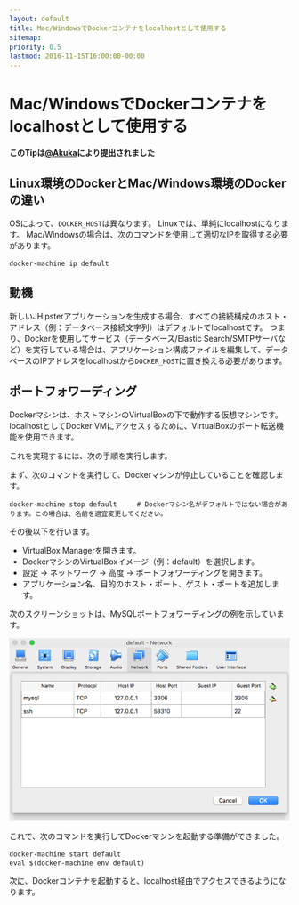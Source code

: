 ```yaml
---
layout: default
title: Mac/WindowsでDockerコンテナをlocalhostとして使用する
sitemap:
priority: 0.5
lastmod: 2016-11-15T16:00:00-00:00
---
```


# Mac/WindowsでDockerコンテナをlocalhostとして使用する

__このTipは[@Akuka](https://github.com/Akuka)により提出されました__

## Linux環境のDockerとMac/Windows環境のDockerの違い

OSによって、<code>DOCKER_HOST</code>は異なります。
Linuxでは、単純にlocalhostになります。
Mac/Windowsの場合は、次のコマンドを使用して適切なIPを取得する必要があります。

```
docker-machine ip default
```

## 動機

新しいJHipsterアプリケーションを生成する場合、すべての接続構成のホスト・アドレス（例：データベース接続文字列）はデフォルトでlocalhostです。
つまり、Dockerを使用してサービス（データベース/Elastic Search/SMTPサーバなど）を実行している場合は、アプリケーション構成ファイルを編集して、データベースのIPアドレスをlocalhostから<code>DOCKER_HOST</code>に置き換える必要があります。

## ポートフォワーディング

Dockerマシンは、ホストマシンのVirtualBoxの下で動作する仮想マシンです。
localhostとしてDocker VMにアクセスするために、VirtualBoxのポート転送機能を使用できます。

これを実現するには、次の手順を実行します。


まず、次のコマンドを実行して、Dockerマシンが停止していることを確認します。

```
docker-machine stop default     # Dockerマシン名がデフォルトではない場合があります。この場合は、名前を適宜変更してください。
```

その後以下を行います。

* VirtualBox Managerを開きます。
* DockerマシンのVirtualBoxイメージ（例：default）を選択します。
* 設定 → ネットワーク → 高度 → ポートフォワーディングを開きます。
* アプリケーション名、目的のホスト・ポート、ゲスト・ポートを追加します。

次のスクリーンショットは、MySQLポートフォワーディングの例を示しています。

![MySQLポートフォワーディングの例](../images/020_tip_using_docker_containers_as_localhost_on_mac_and_windows_01.png)


これで、次のコマンドを実行してDockerマシンを起動する準備ができました。

```
docker-machine start default
eval $(docker-machine env default)
```

次に、Dockerコンテナを起動すると、localhost経由でアクセスできるようになります。
